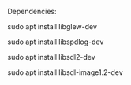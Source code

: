 Dependencies:

sudo apt install libglew-dev

sudo apt install libspdlog-dev

sudo apt install libsdl2-dev

sudo apt install libsdl-image1.2-dev